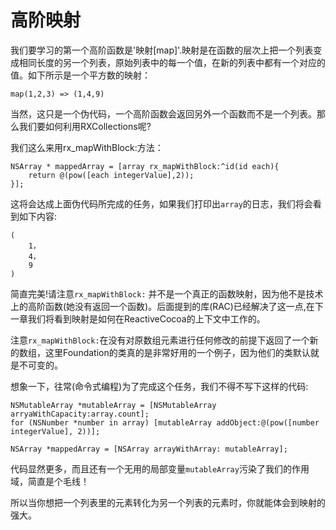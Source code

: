 # 高阶映射
我们要学习的第一个高阶函数是'映射[map]'.映射是在函数的层次上把一个列表变成相同长度的另一个列表，原始列表中的每一个值，在新的列表中都有一个对应的值。如下所示是一个平方数的映射：
```
map(1,2,3) => (1,4,9)
```
当然，这只是一个伪代码，一个高阶函数会返回另外一个函数而不是一个列表。那么我们要如何利用RXCollections呢?

我们这么来用rx_mapWithBlock:方法：
```
NSArray * mappedArray = [array rx_mapWithBlock:^id(id each){
    return @(pow([each integerValue],2));
}];
```
这将会达成上面伪代码所完成的任务，如果我们打印出`array`的日志，我们将会看到如下内容:
```
(
    1，
    4，
    9
)
```
简直完美!请注意`rx_mapWithBlock:` 并不是一个真正的函数映射，因为他不是技术上的高阶函数(她没有返回一个函数)。后面提到的库(RAC)已经解决了这一点,在下一章我们将看到映射是如何在ReactiveCocoa的上下文中工作的。

注意`rx_mapWithBlock:`在没有对原数组元素进行任何修改的前提下返回了一个新的数组，这里Foundation的类真的是非常好用的一个例子，因为他们的类默认就是不可变的。

想象一下，往常(命令式编程)为了完成这个任务，我们不得不写下这样的代码:
```
NSMutableArray *mutableArray = [NSMutableArray arryaWithCapacity:array.count];
for (NSNumber *number in array) [mutableArray addObject:@(pow([number integerValue], 2))];

NSArray *mappedArray = [NSArray arrayWithArray: mutableArray];

```
代码显然更多，而且还有一个无用的局部变量`mutableArray`污染了我们的作用域，简直是个毛线！

所以当你想把一个列表里的元素转化为另一个列表的元素时，你就能体会到映射的强大。
